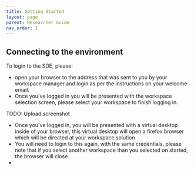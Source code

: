 ```yaml
---
title: Getting Started
layout: page
parent: Researcher Guide
nav_order: 1
---
```


## Connecting to the environment
To login to the SDE, please: 

* open your browser to the address that was sent to you by your workspace manager and login as per the instructions on your welcome email.
* Once you've logged in you will be presented with the workspace selection screen, please select your workspace to finish logging in.

TODO: Upload screenshot

* Once you've logged in, you will be presented with a virtual desktop inside of your browser, this virtual desktop will open a firefox browser which will be directed at your workspace solution
* You will need to login to this again, with the same credentials, please note that if you select another workspace than you selected on started, the browser will close.
* 






